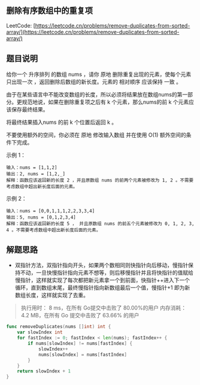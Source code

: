 ## 删除有序数组中的重复项

LeetCode: [https://leetcode.cn/problems/remove-duplicates-from-sorted-array/](https://leetcode.cn/problems/remove-duplicates-from-sorted-array/)

## 题目说明

给你一个 升序排列 的数组 nums ，请你 原地 删除重复出现的元素，使每个元素 只出现一次 ，返回删除后数组的新长度。元素的 相对顺序 应该保持 一致 。

由于在某些语言中不能改变数组的长度，所以必须将结果放在数组nums的第一部分。更规范地说，如果在删除重复项之后有 k 个元素，那么nums的前 k 个元素应该保存最终结果。

将最终结果插入nums 的前 k 个位置后返回 k 。

不要使用额外的空间，你必须在 原地 修改输入数组 并在使用 O(1) 额外空间的条件下完成。


示例 1：
```text
输入：nums = [1,1,2]
输出：2, nums = [1,2,_]
解释：函数应该返回新的长度 2 ，并且原数组 nums 的前两个元素被修改为 1, 2 。不需要考虑数组中超出新长度后面的元素。
```
示例 2：
```text
输入：nums = [0,0,1,1,1,2,2,3,3,4]
输出：5, nums = [0,1,2,3,4]
解释：函数应该返回新的长度 5 ， 并且原数组 nums 的前五个元素被修改为 0, 1, 2, 3, 4 。不需要考虑数组中超出新长度后面的元素。
```

## 解题思路

- 双指针方法，双指针指向开头，如果两个数相同则快指针向后移动，慢指针保持不动，一旦快慢指针指向元素不想等，则后移慢指针并且将快指针的值赋给慢指针，这样就实现了每次都把新元素拿一个到前面，快指针++进入下一个循环，直到数组末尾，最终慢指针指向新数组最后一个值，慢指针+1 即为新数组长度，这样就实现了去重。
> 执行用时： 8 ms，在所有 Go提交中击败了 80.00%的用户 内存消耗： 4.2 MB，在所有 Go 提交中击败了 63.66% 的用户

```go
func removeDuplicates(nums []int) int {
	var slowIndex int
	for fastIndex := 0; fastIndex < len(nums); fastIndex++ {
		if nums[slowIndex] != nums[fastIndex] {
			slowIndex++
			nums[slowIndex] = nums[fastIndex]
		}
	}
	return slowIndex + 1
}
```
